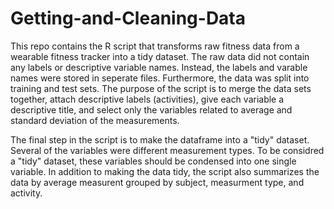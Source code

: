 # Getting-and-Cleaning-Data

This repo contains the R script that transforms raw fitness data from a wearable fitness tracker into a tidy dataset. The raw data did not contain any labels or descriptive variable names. Instead, the labels and varable names were stored in seperate files. Furthermore, the data was split into training and test sets. The purpose of the script is to merge the data sets together, attach descriptive labels (activities), give each variable a descriptive title, and select only the variables related to average and standard deviation of the measurements. 

The final step in the script is to make the dataframe into a "tidy" dataset. Several of the variables were different measurement types. To be considred a "tidy" dataset, these variables should be condensed into one single variable. In addition to making the data tidy, the script also summarizes the data by average measurent grouped by subject, measurment type, and activity. 
